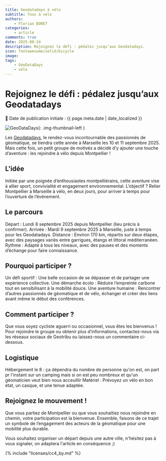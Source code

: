 ```yaml
---
title: Geodatadays à vélo
subtitle: Tous à velo
authors:
    - Florian BORET
categories:
    - article
comments: true
date: 2025-08-24
description: Rejoignez le défi : pédalez jusqu’aux Geodatadays.
icon: fontawesome/solid/bicycle
image:
tags:
    - GéoDataDays
    - vélo
---
```


# Rejoignez le défi : pédalez jusqu’aux Geodatadays

:calendar: Date de publication initiale : {{ page.meta.date | date_localized }}

![GeoDataDays](https://cdn.geotribu.fr/img/logos-icones/geodatadays.png "GeoDataDays"){: .img-thumbnail-left }

Les [Geodatadays](https://www.geodatadays.fr/), le rendez-vous incontournable des passionnés de géomatique, se tiendra cette année à Marseille les 10 et 11 septembre 2025. Mais cette fois, un petit groupe de motivés a décidé d’y ajouter une touche d’aventure : les rejoindre à vélo depuis Montpellier !

## L'idée

Initiée par une poignée d’enthousiastes montpelliérains, cette aventure vise à allier sport, convivialité et engagement environnemental. L’objectif ? Relier Montpellier à Marseille à vélo, en deux jours, pour arriver à temps pour l’ouverture de l’événement.

## Le parcours

Départ : Lundi 8 septembre 2025 depuis Montpellier (lieu précis à confirmer).
Arrivée : Mardi 9 septembre 2025 à Marseille, juste à temps pour les Geodatadays.
Distance : Environ 170 km, répartis sur deux étapes, avec des paysages variés entre garrigues, étangs et littoral méditerranéen.
Rythme : Adapté à tous les niveaux, avec des pauses et des moments d’échange pour faire connaissance.

## Pourquoi participer ?

Un défi sportif : Une belle occasion de se dépasser et de partager une expérience collective.
Une démarche écolo : Réduire l’empreinte carbone tout en sensibilisant à la mobilité douce.
Une aventure humaine : Rencontrer d’autres passionnés de géomatique et de vélo, échanger et créer des liens avant même le début des conférences.

## Comment participer ?

Que vous soyez cycliste aguerri ou occasionnel, vous êtes les bienvenus ! Pour rejoindre le groupe ou obtenir plus d’informations, contactez-nous via les réseaux sociaux de Geotribu ou laissez-nous un commentaire ci-dessous.

## Logistique

Hébergement le 8 : ça dépendra du nombre de personne qu'on est, on part pr l'instant sur un camping mais si on est peu nombreux et qu'un géomaticien veut bien nous acceuillir
Matériel : Prévoyez un vélo en bon état, un casque, et une tenue adaptée.

## Rejoignez le mouvement !

Que vous partiez de Montpellier ou que vous souhaitiez nous rejoindre en chemin, votre participation est la bienvenue. Ensemble, faisons de ce trajet un symbole de l’engagement des acteurs de la géomatique pour une mobilité plus durable.

Vous souhaitez organiser un départ depuis une autre ville, n'hésitez pas à vous signaler, on adaptera l'article en conséquence ;)

<!-- geotribu:authors-block -->

{% include "licenses/cc4_by.md" %}
